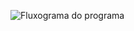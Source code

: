 ![Fluxograma do programa](https://cdn.discordapp.com/attachments/897471179579871232/901674378683637850/Metodo_Main_2.jpg)
